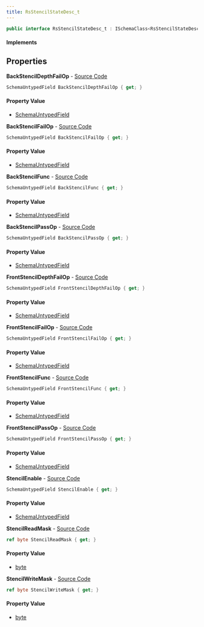 ```yaml
---
title: RsStencilStateDesc_t
---
```


```csharp
public interface RsStencilStateDesc_t : ISchemaClass<RsStencilStateDesc_t>, ISchemaField, ISchemaClass, INativeHandle
```

#### Implements

## Properties

**BackStencilDepthFailOp** - [Source Code](https://github.com/swiftly-solution/swiftlys2/blob/main/managed/src/SwiftlyS2.Generated/Schemas/Interfaces/RsStencilStateDesc_t.cs#L35)

```csharp
SchemaUntypedField BackStencilDepthFailOp { get; }
```

#### Property Value

- [SchemaUntypedField](/docs/api/shared/schemas/schemauntypedfield)

**BackStencilFailOp** - [Source Code](https://github.com/swiftly-solution/swiftlys2/blob/main/managed/src/SwiftlyS2.Generated/Schemas/Interfaces/RsStencilStateDesc_t.cs#L32)

```csharp
SchemaUntypedField BackStencilFailOp { get; }
```

#### Property Value

- [SchemaUntypedField](/docs/api/shared/schemas/schemauntypedfield)

**BackStencilFunc** - [Source Code](https://github.com/swiftly-solution/swiftlys2/blob/main/managed/src/SwiftlyS2.Generated/Schemas/Interfaces/RsStencilStateDesc_t.cs#L41)

```csharp
SchemaUntypedField BackStencilFunc { get; }
```

#### Property Value

- [SchemaUntypedField](/docs/api/shared/schemas/schemauntypedfield)

**BackStencilPassOp** - [Source Code](https://github.com/swiftly-solution/swiftlys2/blob/main/managed/src/SwiftlyS2.Generated/Schemas/Interfaces/RsStencilStateDesc_t.cs#L38)

```csharp
SchemaUntypedField BackStencilPassOp { get; }
```

#### Property Value

- [SchemaUntypedField](/docs/api/shared/schemas/schemauntypedfield)

**FrontStencilDepthFailOp** - [Source Code](https://github.com/swiftly-solution/swiftlys2/blob/main/managed/src/SwiftlyS2.Generated/Schemas/Interfaces/RsStencilStateDesc_t.cs#L23)

```csharp
SchemaUntypedField FrontStencilDepthFailOp { get; }
```

#### Property Value

- [SchemaUntypedField](/docs/api/shared/schemas/schemauntypedfield)

**FrontStencilFailOp** - [Source Code](https://github.com/swiftly-solution/swiftlys2/blob/main/managed/src/SwiftlyS2.Generated/Schemas/Interfaces/RsStencilStateDesc_t.cs#L20)

```csharp
SchemaUntypedField FrontStencilFailOp { get; }
```

#### Property Value

- [SchemaUntypedField](/docs/api/shared/schemas/schemauntypedfield)

**FrontStencilFunc** - [Source Code](https://github.com/swiftly-solution/swiftlys2/blob/main/managed/src/SwiftlyS2.Generated/Schemas/Interfaces/RsStencilStateDesc_t.cs#L29)

```csharp
SchemaUntypedField FrontStencilFunc { get; }
```

#### Property Value

- [SchemaUntypedField](/docs/api/shared/schemas/schemauntypedfield)

**FrontStencilPassOp** - [Source Code](https://github.com/swiftly-solution/swiftlys2/blob/main/managed/src/SwiftlyS2.Generated/Schemas/Interfaces/RsStencilStateDesc_t.cs#L26)

```csharp
SchemaUntypedField FrontStencilPassOp { get; }
```

#### Property Value

- [SchemaUntypedField](/docs/api/shared/schemas/schemauntypedfield)

**StencilEnable** - [Source Code](https://github.com/swiftly-solution/swiftlys2/blob/main/managed/src/SwiftlyS2.Generated/Schemas/Interfaces/RsStencilStateDesc_t.cs#L17)

```csharp
SchemaUntypedField StencilEnable { get; }
```

#### Property Value

- [SchemaUntypedField](/docs/api/shared/schemas/schemauntypedfield)

**StencilReadMask** - [Source Code](https://github.com/swiftly-solution/swiftlys2/blob/main/managed/src/SwiftlyS2.Generated/Schemas/Interfaces/RsStencilStateDesc_t.cs#L43)

```csharp
ref byte StencilReadMask { get; }
```

#### Property Value

- [byte](https://learn.microsoft.com/dotnet/api/system.byte)

**StencilWriteMask** - [Source Code](https://github.com/swiftly-solution/swiftlys2/blob/main/managed/src/SwiftlyS2.Generated/Schemas/Interfaces/RsStencilStateDesc_t.cs#L45)

```csharp
ref byte StencilWriteMask { get; }
```

#### Property Value

- [byte](https://learn.microsoft.com/dotnet/api/system.byte)

